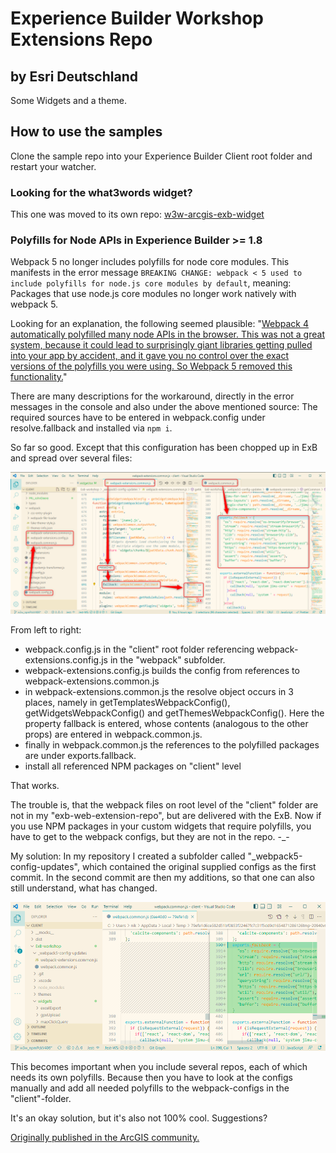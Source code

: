 # Experience Builder Workshop Extensions Repo
## by Esri Deutschland

Some Widgets and a theme.

## How to use the samples
Clone the sample repo into your Experience Builder Client root folder and restart your watcher.

### Looking for the what3words widget?
This one was moved to its own repo: [w3w-arcgis-exb-widget](https://github.com/EsriDE/w3w-arcgis-exb-widget)

### Polyfills for Node APIs in Experience Builder >= 1.8

Webpack 5 no longer includes polyfills for node core modules. This manifests in the error message ``BREAKING CHANGE: webpack < 5 used to include polyfills for node.js core modules by default``, meaning: Packages that use node.js core modules no longer work natively with webpack 5.

Looking for an explanation, the following seemed plausible: "[Webpack 4 automatically polyfilled many node APIs in the browser. This was not a great system, because it could lead to surprisingly giant libraries getting pulled into your app by accident, and it gave you no control over the exact versions of the polyfills you were using. So Webpack 5 removed this functionality.](https://gist.github.com/ef4/d2cf5672a93cf241fd47c020b9b3066a)"

There are many descriptions for the workaround, directly in the error messages in the console and also under the above mentioned source: The required sources have to be entered in webpack.config under resolve.fallback and installed via ``npm i``.

So far so good. Except that this configuration has been chopped up in ExB and spread over several files:

![Webpack config files in ExB](./assets/webpack_configs.png)

From left to right:
* webpack.config.js in the "client" root folder referencing webpack-extensions.config.js in the "webpack" subfolder.
* webpack-extensions.config.js builds the config from references to webpack-extensions.common.js
* in webpack-extensions.common.js the resolve object occurs in 3 places, namely in getTemplatesWebpackConfig(), getWidgetsWebpackConfig() and getThemesWebpackConfig(). Here the property fallback is entered, whose contents (analogous to the other props) are entered in webpack.common.js.
* finally in webpack.common.js the references to the polyfilled packages are under exports.fallback.
* install all referenced NPM packages on "client" level

That works.

The trouble is, that the webpack files on root level of the "client" folder are not in my "exb-web-extension-repo", but are delivered with the ExB. Now if you use NPM packages in your custom widgets that require polyfills, you have to get to the webpack configs, but they are not in the repo. -_-

My solution: In my repository I created a subfolder called "_webpack5-config-updates", which contained the original supplied configs as the first commit. In the second commit are then my additions, so that one can also still understand, what has changed.

![Webpack config files in ExB](./assets/webpack_fallback.png)

This becomes important when you include several repos, each of which needs its own polyfills. Because then you have to look at the configs manually and add all needed polyfills to the webpack-configs in the "client"-folder.

It's an okay solution, but it's also not 100% cool. Suggestions?

[Originally published in the ArcGIS community.](https://community.esri.com/t5/arcgis-experience-builder-questions/npm-packages-in-experience-builder-1-8/m-p/1181885#M4574)